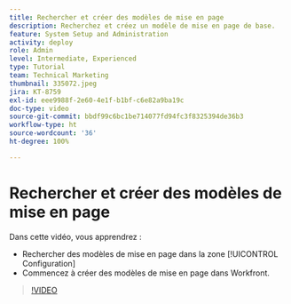 ```yaml
---
title: Rechercher et créer des modèles de mise en page
description: Recherchez et créez un modèle de mise en page de base.
feature: System Setup and Administration
activity: deploy
role: Admin
level: Intermediate, Experienced
type: Tutorial
team: Technical Marketing
thumbnail: 335072.jpeg
jira: KT-8759
exl-id: eee9988f-2e60-4e1f-b1bf-c6e82a9ba19c
doc-type: video
source-git-commit: bbdf99c6bc1be714077fd94fc3f8325394de36b3
workflow-type: ht
source-wordcount: '36'
ht-degree: 100%

---
```


# Rechercher et créer des modèles de mise en page

Dans cette vidéo, vous apprendrez :

* Rechercher des modèles de mise en page dans la zone [!UICONTROL Configuration]
* Commencez à créer des modèles de mise en page dans Workfront.

>[!VIDEO](https://video.tv.adobe.com/v/335072/?quality=12&learn=on&enablevpops=1)

